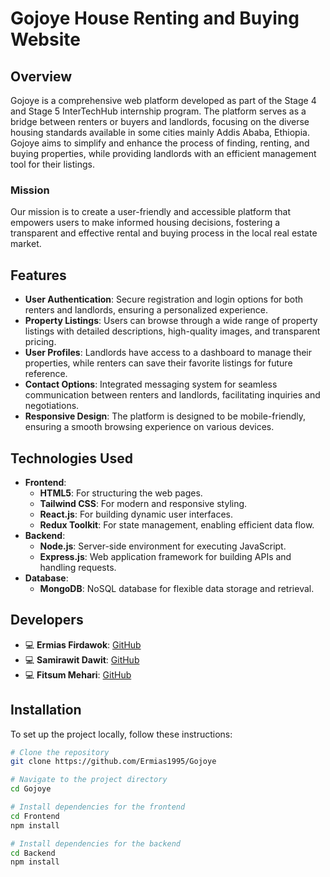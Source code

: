 # Gojoye House Renting and Buying Website

## Overview
Gojoye is a comprehensive web platform developed as part of the Stage 4 and Stage 5 InterTechHub internship program. The platform serves as a bridge between renters or buyers and landlords, focusing on the diverse housing standards available in some cities mainly Addis Ababa, Ethiopia. Gojoye aims to simplify and enhance the process of finding, renting, and buying properties, while providing landlords with an efficient management tool for their listings.

### Mission
Our mission is to create a user-friendly and accessible platform that empowers users to make informed housing decisions, fostering a transparent and effective rental and buying process in the local real estate market.

## Features
- **User Authentication**: Secure registration and login options for both renters and landlords, ensuring a personalized experience.
- **Property Listings**: Users can browse through a wide range of property listings with detailed descriptions, high-quality images, and transparent pricing.
- **User Profiles**: Landlords have access to a dashboard to manage their properties, while renters can save their favorite listings for future reference.
- **Contact Options**: Integrated messaging system for seamless communication between renters and landlords, facilitating inquiries and negotiations.
- **Responsive Design**: The platform is designed to be mobile-friendly, ensuring a smooth browsing experience on various devices.

## Technologies Used
- **Frontend**: 
  - **HTML5**: For structuring the web pages.
  - **Tailwind CSS**: For modern and responsive styling.
  - **React.js**: For building dynamic user interfaces.
  - **Redux Toolkit**: For state management, enabling efficient data flow.
- **Backend**: 
  - **Node.js**: Server-side environment for executing JavaScript.
  - **Express.js**: Web application framework for building APIs and handling requests.
- **Database**: 
  - **MongoDB**: NoSQL database for flexible data storage and retrieval.
 
## Developers
- 💻 **Ermias Firdawok**: [GitHub](https://github.com/Ermias1995)
- 💻 **Samirawit Dawit**: [GitHub](https://github.com/FitsumMehari)
- 💻 **Fitsum Mehari**: [GitHub](https://github.com/SamrawitDawit)



## Installation
To set up the project locally, follow these instructions:

```bash
# Clone the repository
git clone https://github.com/Ermias1995/Gojoye

# Navigate to the project directory
cd Gojoye

# Install dependencies for the frontend
cd Frontend
npm install

# Install dependencies for the backend
cd Backend
npm install

